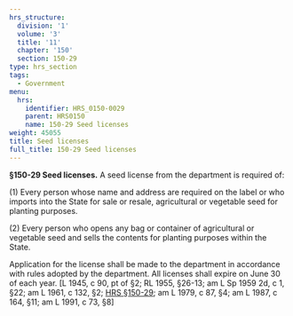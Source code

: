 ```yaml
---
hrs_structure:
  division: '1'
  volume: '3'
  title: '11'
  chapter: '150'
  section: 150-29
type: hrs_section
tags:
  - Government
menu:
  hrs:
    identifier: HRS_0150-0029
    parent: HRS0150
    name: 150-29 Seed licenses
weight: 45055
title: Seed licenses
full_title: 150-29 Seed licenses
---
```

**§150-29 Seed licenses.** A seed license from the department is required of:

(1) Every person whose name and address are required on the label or who imports into the State for sale or resale, agricultural or vegetable seed for planting purposes.

(2) Every person who opens any bag or container of agricultural or vegetable seed and sells the contents for planting purposes within the State.

Application for the license shall be made to the department in accordance with rules adopted by the department. All licenses shall expire on June 30 of each year. [L 1945, c 90, pt of §2; RL 1955, §26-13; am L Sp 1959 2d, c 1, §22; am L 1961, c 132, §2; [HRS §150-29](/title-11/chapter-150/section-150-29/); am L 1979, c 87, §4; am L 1987, c 164, §11; am L 1991, c 73, §8]